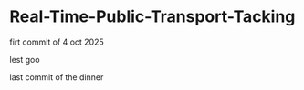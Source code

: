 # Real-Time-Public-Transport-Tacking

firt commit of 4 oct 2025

lest goo


last commit of the dinner
